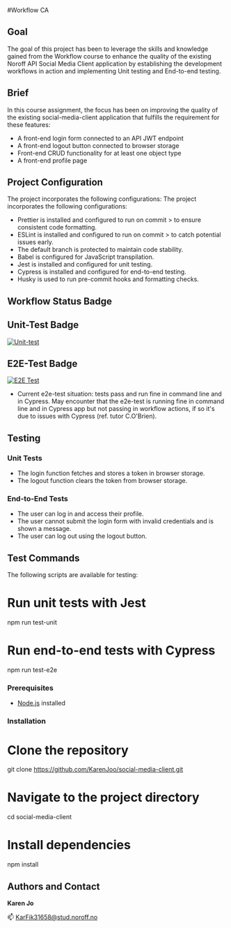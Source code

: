 #Workflow CA

## Goal

The goal of this project has been to leverage the skills and knowledge gained from the Workflow course to enhance the quality of the existing Noroff API Social Media Client application by establishing the development workflows in action and implementing Unit testing and End-to-end testing.

## Brief

In this course assignment, the focus has been on improving the quality of the existing social-media-client application that fulfills the requirement for  these features:

- A front-end login form connected to an API JWT endpoint
- A front-end logout button connected to browser storage
- Front-end CRUD functionality for at least one object type
- A front-end profile page


## Project Configuration
The project incorporates the following configurations:
The project incorporates the following configurations:

- Prettier is installed and configured to run on commit > to ensure consistent code formatting.
- ESLint is installed and configured to run on commit > to catch potential issues early.
- The default branch is protected to maintain code stability.
- Babel is configured for JavaScript transpilation.
- Jest is installed and configured for unit testing.
- Cypress is installed and configured for end-to-end testing.
- Husky is used to run pre-commit hooks and formatting checks.

## Workflow Status Badge


## Unit-Test Badge
[![Unit-test](https://github.com/KarenJoo/social-media-client/actions/workflows/gpt.yml/badge.svg)](https://github.com/KarenJoo/social-media-client/actions/workflows/gpt.yml)


## E2E-Test Badge
[![E2E Test](https://github.com/KarenJoo/social-media-client/actions/workflows/e2e-test-2.yml/badge.svg)](https://github.com/KarenJoo/social-media-client/actions/workflows/e2e-test-2.yml)

- Current e2e-test situation: tests pass and run fine in command line and in Cypress. May encounter that the e2e-test is running fine in command line and in Cypress app but not passing in workflow actions, if so it's due to issues with Cypress (ref. tutor C.O'Brien).

## Testing

### Unit Tests
- The login function fetches and stores a token in browser storage.
- The logout function clears the token from browser storage.

### End-to-End Tests

- The user can log in and access their profile.
- The user cannot submit the login form with invalid credentials and is shown a message.
- The user can log out using the logout button.

## Test Commands

The following scripts are available for testing:

# Run unit tests with Jest
npm run test-unit

# Run end-to-end tests with Cypress
npm run test-e2e

### Prerequisites

- [Node.js](https://nodejs.org/) installed

### Installation

# Clone the repository
git clone https://github.com/KarenJoo/social-media-client.git

# Navigate to the project directory
cd social-media-client

# Install dependencies
npm install


## Authors and Contact
**Karen Jo**

📫 KarFik31658@stud.noroff.no



